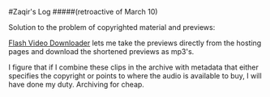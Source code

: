 #Zaqir's Log 
#####(retroactive of March 10) 


Solution to the problem of copyrighted material and previews:

[Flash Video Downloader](https://chrome.google.com/webstore/detail/fvd-video-downloader/lfmhcpmkbdkbgbmkjoiopeeegenkdikp?hl=en) lets me take the previews directly from the hosting pages and download the shortened previews as mp3's.

I figure that if I combine these clips in the archive with metadata that either specifies the copyright or points to where the audio is available to buy, I will have done my duty. Archiving for cheap.
